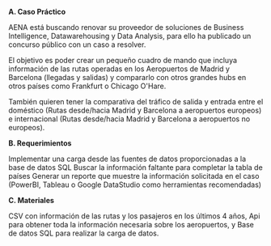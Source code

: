 **A. Caso Práctico**

AENA está buscando renovar su proveedor de soluciones de Business Intelligence, Datawarehousing y Data Analysis, para ello ha publicado un concurso público con un caso a resolver.

El objetivo es poder crear un pequeño cuadro de mando que incluya información de las rutas operadas en los Aeropuertos de Madrid y Barcelona (llegadas y salidas) y compararlo con otros grandes hubs en otros países como Frankfurt o Chicago O'Hare.

También quieren tener la comparativa del tráfico de salida y entrada entre el doméstico (Rutas desde/hacia Madrid y Barcelona a aeropuertos europeos) e internacional (Rutas desde/hacia Madrid y Barcelona a aeropuertos no europeos).

**B. Requerimientos**

Implementar una carga desde las fuentes de datos proporcionadas a la base de datos SQL
Buscar la información faltante para completar la tabla de países
Generar un reporte que muestre la información solicitada en el caso (PowerBI, Tableau o Google DataStudio como herramientas recomendadas)

**C. Materiales**

CSV con información de las rutas y los pasajeros en los últimos 4 años,
Api para obtener toda la información necesaria sobre los aeropuertos, y
Base de datos SQL para realizar la carga de datos.
